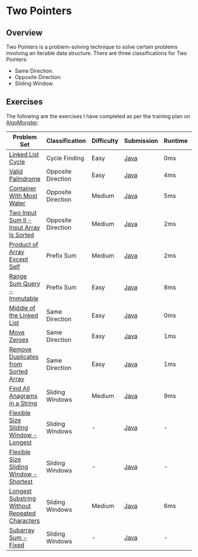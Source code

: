 # Two Pointers

## Overview
Two Pointers is a problem-solving technique to solve certain problems involving an iterable data structure.
There are three classifications for Two Pointers:
- Same Direction.
- Opposite Direction.
- Sliding Window.

## Exercises
The following are the exercises I have completed as per the training plan on [AlgoMonster](https://algo.monster):

| Problem Set                                                                                                                                | Classification     | Difficulty | Submission                                                                                                       | Runtime | Performance |
|--------------------------------------------------------------------------------------------------------------------------------------------|--------------------|------------|------------------------------------------------------------------------------------------------------------------|---------|-------------|
| [Linked List Cycle](https://leetcode.com/problems/linked-list-cycle/description/)                                                          | Cycle Finding      | Easy       | [Java](https://github.com/shumarb/leetcode/blob/main/easy/java/LinkedListCycle.java)                             | 0ms     | 100%        |
| [Valid Palindrome](https://leetcode.com/problems/valid-palindrome/description/)                                                            | Opposite Direction | Easy       | [Java](https://github.com/shumarb/leetcode/blob/main/easy/java/ValidPalindrome.java)                             | 4ms     | 54.12%      |
| [Container With Most Water](https://leetcode.com/problems/container-with-most-water/description/)                                          | Opposite Direction | Medium     | [Java](https://github.com/shumarb/leetcode/blob/main/medium/java/ContainerWithMostWater.java)                    | 5ms     | 74.40%      |
| [Two Input Sum II - Input Array Is Sorted](https://leetcode.com/problems/longest-substring-without-repeating-characters/description/)      | Opposite Direction | Medium     | [Java](https://github.com/shumarb/leetcode/blob/main/medium/java/TwoInputSumTwoInputArrayIsSorted.java)          | 2ms     | 93.40%      |
| [Product of Array Except Self](https://leetcode.com/problems/product-of-array-except-self/description/)                                    | Prefix Sum         | Medium     | [Java](https://github.com/shumarb/leetcode/blob/main/medium/java/ProductOfArrayExceptSelf.java)                  | 2ms     | 89.32%      |
| [Range Sum Query - Immutable](https://leetcode.com/problems/range-sum-query-immutable/description/)                                        | Prefix Sum         | Easy       | [Java](https://github.com/shumarb/leetcode/blob/main/easy/java/RangeSumQueryImmutable.java)                      | 8ms     | 65.10%      |
| [Middle of the Linked List](https://leetcode.com/problems/middle-of-the-linked-list/description/)                                          | Same Direction     | Easy       | [Java](https://github.com/shumarb/leetcode/blob/main/easy/java/MiddleOfTheLinkedList.java)                       | 0ms     | 100%        |
| [Move Zeroes](https://leetcode.com/problems/move-zeroes/description/)                                                                      | Same Direction     | Easy       | [Java](https://github.com/shumarb/leetcode/blob/main/easy/java/MoveZeroes.java)                                  | 1ms     | 99.85%      |
| [Remove Duplicates from Sorted Array](https://leetcode.com/problems/remove-duplicates-from-sorted-array/description/)                      | Same Direction     | Easy       | [Java](https://github.com/shumarb/leetcode/blob/main/easy/java/RemoveDuplicatesFromSortedArray.java)             | 1ms     | 64.984%     |
| [Find All Anagrams in a String](https://leetcode.com/problems/find-all-anagrams-in-a-string/description/)                                  | Sliding Windows    | Medium     | [Java](https://github.com/shumarb/leetcode/blob/main/medium/java/FindAllAnagramsInAString.java)                  | 9ms     | 91.31%      |
| [Flexible Size Sliding Window - Longest](https://algo.monster/problems/subarray_sum_longest)                                               | Sliding Windows    | -          | [Java](https://github.com/shumarb/algomonster/tree/main/code/FlexibleSizeSlidingWindowLongest.java)              | -       | -           |
| [Flexible Size Sliding Window - Shortest](https://algo.monster/problems/subarray_sum_shortest)                                             | Sliding Windows    | -          | [Java](https://github.com/shumarb/algomonster/tree/main/code/FlexibleSizeSlidingWindowShortest.java)             | -       | -           |
| [Longest Substring Without Repeated Characters](https://leetcode.com/problems/longest-substring-without-repeating-characters/description/) | Sliding Windows    | Medium     | [Java](https://github.com/shumarb/leetcode/blob/main/medium/java/LongestSubstringWithoutRepeatedCharacters.java) | 6ms     | 70.02%      |             
| [Subarray Sum - Fixed](https://algo.monster/problems/subarray_sum_fixed)                                                                   | Sliding Windows    | -          | [Java](https://github.com/shumarb/algomonster/tree/main/code/SubarraySumFixed.java)                              | -       | -           |
